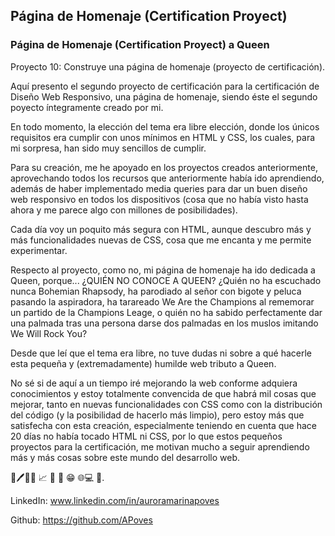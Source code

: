 ## Página de Homenaje (Certification Proyect)

### Página de Homenaje (Certification Proyect) a Queen


Proyecto 10: Construye una página de homenaje (proyecto de certificación).


Aquí presento el segundo proyecto de certificación para la certificación de Diseño Web Responsivo, una página de homenaje, siendo éste el segundo poyecto íntegramente creado por mi.

En todo momento, la elección del tema era libre elección, donde los únicos requisitos era cumplir con unos mínimos en HTML y CSS, los cuales, para mi sorpresa, han sido muy sencillos de cumplir.

Para su creación, me he apoyado en los proyectos creados anteriormente, aprovechando todos los recursos que anteriormente había ido aprendiendo, además de haber implementado media queries para dar un buen diseño web responsivo en todos los dispositivos (cosa que no había visto hasta ahora y me parece algo con millones de posibilidades).

Cada día voy un poquito más segura con HTML, aunque descubro más y más funcionalidades nuevas de CSS, cosa que me encanta y me permite experimentar.

Respecto al proyecto, como no, mi página de homenaje ha ido dedicada a Queen, porque...
¿QUIÉN NO CONOCE A QUEEN? ¿Quién no ha escuchado nunca Bohemian Rhapsody, ha parodiado al señor con bigote y peluca pasando la aspiradora, ha tarareado We Are the Champions al rememorar un partido de la Champions Leage, o quién no ha sabido perfectamente dar una palmada tras una persona darse dos palmadas en los muslos imitando We Will Rock You?

Desde que leí que el tema era libre, no tuve dudas ni sobre a qué hacerle esta pequeña y (extremadamente) humilde web tributo a Queen.


No sé si de aquí a un tiempo iré mejorando la web conforme adquiera conocimientos y estoy totalmente convencida de que habrá mil cosas que mejorar, tanto en nuevas funcionalidades con CSS como con la distribución del código (y la posibilidad de hacerlo más limpio), pero estoy más que satisfecha con esta creación, especialmente teniendo en cuenta que hace 20 días no había tocado HTML ni CSS, por lo que estos pequeños proyectos para la certificación, me motivan mucho a seguir aprendiendo más y más cosas sobre este mundo del desarrollo web.

📃🖊️👩‍💻
📈 📃 🎨
😁 🌐💻 🎉.

LinkedIn: www.linkedin.com/in/auroramarinapoves

Github: https://github.com/APoves

